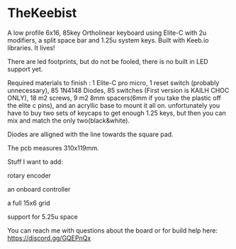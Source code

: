 # TheKeebist 


A low profile 6x16, 85key Ortholinear keyboard using Elite-C with 2u modifiers, a split space bar and 1.25u system keys. Built with Keeb.io libraries.  It lives!

There are led footprints, but do not be fooled, there is no built in LED support yet.

Required materials to finish : 1 Elite-C pro micro, 1 reset switch (probably unnecessary), 85 1N4148 Diodes, 85 switches (First version is KAILH CHOC ONLY), 18 m2 screws, 9 m2 8mm spacers(6mm if you take the plastic off the elite c pins), and an acryllic base to mount it all on. unfortunately you have to buy two sets of keycaps to get enough 1.25 keys, but then you can mix and match the only two(black&white).

Diodes are alligned with the line towards the square pad.

The pcb measures 310x119mm.

Stuff I want to add:

rotary encoder

an onboard controller

a full 15x6 grid

support for 5.25u space

You can reach me with questions about the board or for build help here: https://discord.gg/GQEPnQx
